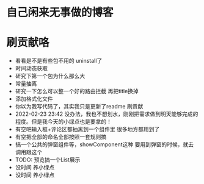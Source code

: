 # 自己闲来无事做的博客

# 刷贡献咯

- 看看是不是有些包不用的 uninstall了
- 时间动态获取
- 研究下第一个包为什么那么大
- 常量抽离
- 研究一下怎么可以整一个好的路由拦截 再把title换掉
- 添加格式化文件
- 你以为我写代码了，其实我只是更新了readme 刷贡献
- 2022-02-23 23:42 没办法，我也不想划水，刚刚把需求做到明天能够完成的程度。但是我今天的小绿点也是要拿的！
- 有空吧输入框+评论区都抽离到一个组件里 很多地方都用到了
- 有空把全部的命名全部按照一套规则搞
- 搞一个公共的弹窗组件等，showComponent这种 要用到弹窗的时候，就去调用跟这个
- TODO: 预览搞一个List展示
- 没时间 养小绿点
- 没时间 养小绿点